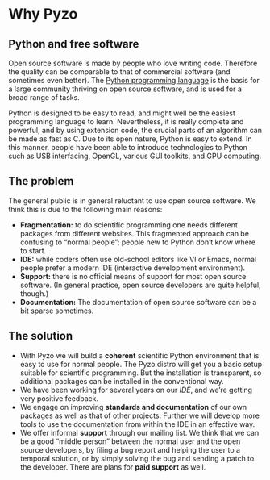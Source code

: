 # Why Pyzo


## Python and free software

Open source software is made by people who love writing code. Therefore
the quality can be comparable to that of commercial software (and
sometimes even better). The [Python programming language](http://www.python.org/about) 
is the basis
for a large community thriving on open source software, and is used for
a broad range of tasks.

Python is designed to be easy to read, and might well be the easiest
programming language to learn. Nevertheless, it is really complete and
powerful, and by using extension code, the crucial parts of an algorithm
can be made as fast as C. Due to its open nature, Python is easy to
extend. In this manner, people have been able to introduce technologies
to Python such as USB interfacing, OpenGL, various GUI toolkits, and
GPU computing.


## The problem

The general public is in general reluctant to use open source software.
We think this is due to the following main reasons:
  
* **Fragmentation:** to do scientific programming one needs different packages
  from different websites. This fragmented approach can be confusing to
  “normal people”; people new to Python don’t know where to start. 
* **IDE:** while coders often use old-school editors like VI or Emacs, normal
  people prefer a modern IDE (interactive development environment).
* **Support:** there is no official means of support for most open source
  software. (In general practice, open source developers are quite
  helpful, though.) 
* **Documentation:** The documentation of open source
  software can be a bit sparse sometimes. 


## The solution

* With Pyzo we will build a **coherent** scientific Python environment that
  is easy to use for normal people. The Pyzo distro will get you a
  basic setup suitable for scientific programming. But the
  installation is transparent, so additional packages can be installed
  in the conventional way. 
* We have been working for several years on our *IDE*, and we’re getting
  very positive feedback.
* We engage on improving **standards and documentation** of our 
  own packages as well as that of
  other projects. Further we will develop more tools to use the
  documentation from within the IDE in an effective way.
* We offer informal **support** through our mailing list.
  We think that we can be a good “middle person” between the
  normal user and the open source developers, by filing a bug report and
  helping the user to a temporal solution, or by simply solving the bug
  and sending a patch to the developer. 
  There are plans for **paid support** as well.
